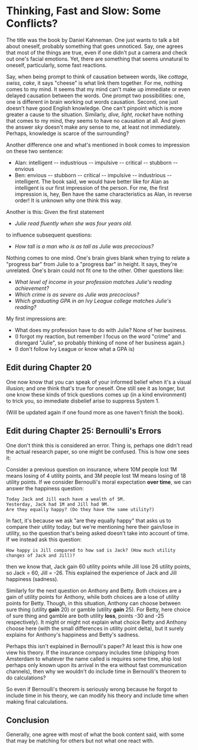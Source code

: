 # Thinking, Fast and Slow: Some Conflicts?

The title was the book by Daniel Kahneman. One just wants to talk a bit about oneself, probably something that goes unnoticed. Say, one agrees that most of the things are true, even if one didn't put a camera and check out one's facial emotions. Yet, there are something that seems unnatural to oneself, particularly, some fast reactions. 

Say, when being prompt to think of causation between words, like _cottage, swiss, cake_, it says "cheese" is what link them together. For me, nothing comes to my mind. It seems that my mind can't make up immediate or even delayed causation between the words. 
One prompt two possibilities: one, one is different in brain working out words causation. Second, one just doesn't have good English knowledge. One can't pinpoint which is more greater a cause to the situation. 
Similarly, _dive, light, rocket_ have nothing that comes to my mind, they seems to have no causation at all. And given the answer _sky_ doesn't make any sense to me, at least not immediately. 
Perhaps, knowledge is scarce of the surrounding? 

Another difference one and what's mentioned in book comes to impression on these two sentence: 
- Alan: intelligent -- industrious -- impulsive -- critical -- stubborn -- envious
- Ben: envious -- stubborn -- critical -- impulsive -- industrious -- intelligent.
The book said, we would have better like for Alan as intelligent is our first impression of the person. For me, the first impression is, hey, Ben have the same characteristics as Alan, in reverse order! It is unknown why one think this way. 

Another is this: Given the first statement
- _Julie read fluently when she was four years old._

to influence subsequent questions: 
- _How tall is a man who is as tall as Julie was precocious?_

Nothing comes to one mind. One's brain gives blank when trying to relate a "progress bar" from Julie to a "progress bar" in height. It says, they're unrelated. 
One's brain could not fit one to the other. 
Other questions like: 
- _What level of income in your profession matches Julie's reading achievement?_
- _Which crime is as severe as Julie was precocious?_
- _Which graduating GPA in an Ivy League college matches Julie's reading?_

My first impressions are: 
- What does my profession have to do with Julie? None of her business. 
- (I forgot my reaction, but remember I focus on the word "crime" and disregard "Julie", so probably thinking of none of her business again.)
- (I don't follow Ivy League or know what a GPA is)

## Edit during Chapter 20
One now know that you can speak of your informed belief when it's a visual illusion; and one think that's true for oneself. One still see it as longer, but one know these kinds of trick questions comes up (in a kind environment) to trick you, so immediate disbelief arise to suppress System 1. 

(Will be updated again if one found more as one haven't finish the book). 

## Edit during Chapter 25: Bernoulli's Errors
One don't think this is considered an error. Thing is, perhaps one didn't read the actual research paper, so one might be confused. This is how one sees it: 

Consider a previous question on insurance, where 10M people lost 1M means losing of 4 utility points, and 3M people lost 1M means losing of 18 utility points. If we consider Bernoulli's moral expectation **over time**, we can answer the happiness question: 

```
Today Jack and Jill each have a wealth of 5M. 
Yesterday, Jack had 1M and Jill had 9M. 
Are they equally happy? (Do they have the same utility?)
```

In fact, it's because we ask "are they equally happy" that asks us to compare their utility today; but we're mentioning here their gain/lose in utility, so the question that's being asked doesn't take into account of time. If we instead ask this question: 

```
How happy is Jill compared to how sad is Jack? (How much utility changes of Jack and Jill)? 
```

then we know that, Jack gain 60 utility points while Jill lose 26 utility points, so Jack = 60, Jill = -26. This explained the experience of Jack and Jill happiness (sadness). 

Similarly for the next question on Anthony and Betty. Both choices are a gain of utility points for Anthony, while both choices are a lose of utility points for Betty. 
Though, in this situation, Anthony can choose between sure thing (utility **gain** 20) or gamble (utility **gain** 25). For Betty, here choice of sure thing and gamble are both utility **loss**, points -30 and -25 respectively). It might or might not explain what choice Betty and Anthony choose here (with the small differences in utility point delta), but it surely explains for Anthony's happiness and Betty's sadness. 

Perhaps this isn't explained in Bernoulli's paper? At least this is how one view his theory. If the insurance company includes time (shipping from Amsterdam to whatever the name called is requires some time, ship lost perhaps only known upon its arrival in the era without fast communication channels), then why we wouldn't do include time in Bernoulli's theorem to do calculations? 

So even if Bernoulli's theorem is seriously wrong because he forgot to include time in his theory, we can modify his theory and include time when making final calculations. 

## Conclusion
Generally, one agree with most of what the book content said, with some that may be matching for others but not what one react with. 

